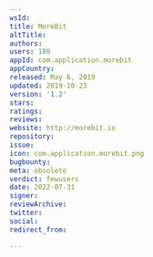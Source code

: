 ```yaml
---
wsId: 
title: MoreBit
altTitle: 
authors: 
users: 100
appId: com.application.morebit
appCountry: 
released: May 6, 2019
updated: 2019-10-23
version: '1.2'
stars: 
ratings: 
reviews: 
website: http://morebit.io
repository: 
issue: 
icon: com.application.morebit.png
bugbounty: 
meta: obsolete
verdict: fewusers
date: 2022-07-31
signer: 
reviewArchive: 
twitter: 
social: 
redirect_from: 

---
```



